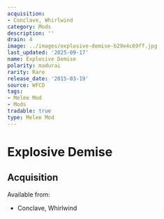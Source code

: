 ```yaml
---
acquisition:
- Conclave, Whirlwind
category: Mods
description: ''
drain: 4
image: ../images/explosive-demise-b29e4c69ff.jpg
last_updated: '2025-09-17'
name: Explosive Demise
polarity: madurai
rarity: Rare
release_date: '2015-03-19'
source: WFCD
tags:
- Melee Mod
- Mods
tradable: true
type: Melee Mod
---
```


# Explosive Demise

## Acquisition

Available from:
- Conclave, Whirlwind

